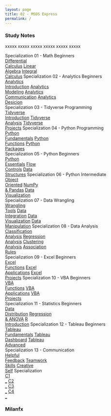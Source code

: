 ```yaml
---
layout: page
title: 02 - MSDS Express
permalink: /
---
```


<h3>Study Notes</h3>

xxxxx xxxxx xxxxx xxxxx xxxxx xxxxx

<div>
  <span class="btn spec1"><span class="btn spec2">Specialization 01 - Math Beginners</span>
  <br>
  <a href="/02-MSDS-Express/EXPR01/" class="btn cour1">Differential<br>Calculus</a>
  <a href="/02-MSDS-Express/EXPR02/" class="btn cour2">Linear<br>Algebra</a>
  <a href="/02-MSDS-Express/EXPR03/" class="btn cour3">Integral<br>Calculus</a>
  </span>
  <span class="btn spec1"><span class="btn spec2">Specialization 02 - Analytics Beginners</span>
  <br>
  <a href="/02-MSDS-Express/EXPR04/" class="btn icon1">Analytics<br>Introduction</a>
  <a href="/02-MSDS-Express/EXPR05/" class="btn icon2">Analytics<br>Modeling</a>
  <a href="/02-MSDS-Express/EXPR06/" class="btn icon3">Analytics<br>Communication</a>
  <a href="/02-MSDS-Express/EXPR07/" class="btn icon4">Analytics<br>Desicion</a>
  </span>
</div>

<div>
  <span class="btn spec1"><span class="btn spec2">Specialization 03 - Tidyverse Programming</span>
  <br>
  <a href="/02-MSDS-Express/EXPR08/" class="btn cour1">Tidyverse<br>Introduction</a>
  <a href="/02-MSDS-Express/EXPR09/" class="btn cour2">Tidyverse<br>Analysis</a>
  <a href="/02-MSDS-Express/EXPR10/" class="btn cour3">Tidyverse<br>Projects</a>
  </span>
  <span class="btn spec1"><span class="btn spec2">Specialization 04 - Python Programming</span>
  <br>
  <a href="/02-MSDS-Express/EXPR11/" class="btn cour1">Python<br>Fundamentals</a>
  <a href="/02-MSDS-Express/EXPR12/" class="btn cour2">Python<br>Functions</a>
  <a href="/02-MSDS-Express/EXPR13/" class="btn cour3">Python<br>Packages</a>
  </span>
</div>

<div>
  <span class="btn spec1"><span class="btn spec2">Specialization 05 - Python Beginners</span>
  <br>
  <a href="/02-MSDS-Express/EXPR14/" class="btn cour1">Python<br>Essentials</a>
  <a href="/02-MSDS-Express/EXPR15/" class="btn cour2">Flow<br>Controls</a>
  <a href="/02-MSDS-Express/EXPR16/" class="btn cour3">Data<br>Structures</a>
  </span>
  <span class="btn spec1"><span class="btn spec2">Specialization 06 - Python Intermediate</span>
  <br>
  <a href="/02-MSDS-Express/EXPR17/" class="btn cour1">Object<br>Oriented</a>
  <a href="/02-MSDS-Express/EXPR18/" class="btn cour2">NumPy<br>& Pandas</a>
  <a href="/02-MSDS-Express/EXPR19/" class="btn cour3">Data<br>Visualization</a>
  </span>
</div>

<div>
  <span class="btn spec1"><span class="btn spec2">Specialization 07 - Data Wrangling</span>
  <br>
  <a href="/02-MSDS-Express/EXPR20/" class="btn icon1">Wrangling<br>Tools</a>
  <a href="/02-MSDS-Express/EXPR21/" class="btn icon2">Data<br>Integration</a>
  <a href="/02-MSDS-Express/EXPR22/" class="btn icon3">Data<br>Visualization</a>
  <a href="/02-MSDS-Express/EXPR23/" class="btn icon4">Data<br>Manipulation</a>
  </span>
  <span class="btn spec1"><span class="btn spec2">Specialization 08 - Data Analysis</span>
  <br>
  <a href="/02-MSDS-Express/EXPR24/" class="btn icon1">Classification<br>Analysis</a>
  <a href="/02-MSDS-Express/EXPR25/" class="btn icon2">Regression<br>Analysis</a>
  <a href="/02-MSDS-Express/EXPR26/" class="btn icon3">Clustering<br>Analysis</a>
  <a href="/02-MSDS-Express/EXPR27/" class="btn icon4">Association<br>Rules</a>
  </span>
</div>

<div>
  <span class="btn spec1"><span class="btn spec2">Specialization 09 - Excel Beginners</span>
  <br>
  <a href="/02-MSDS-Express/EXPR28/" class="btn cour1">Excel<br>Functions</a>
  <a href="/02-MSDS-Express/EXPR29/" class="btn cour2">Excel<br>Applications</a>
  <a href="/02-MSDS-Express/EXPR30/" class="btn cour3">Excel<br>Projects</a>
  </span>
  <span class="btn spec1"><span class="btn spec2">Specialization 10 - VBA Beginners</span>
  <br>
  <a href="/02-MSDS-Express/EXPR31/" class="btn cour1">VBA<br>Functions</a>
  <a href="/02-MSDS-Express/EXPR32/" class="btn cour2">VBA<br>Applications</a>
  <a href="/02-MSDS-Express/EXPR33/" class="btn cour3">VBA<br>Projects</a>
  </span>
</div>

<div>
  <span class="btn spec1"><span class="btn spec2">Specialization 11 - Statistics Beginners</span>
  <br>
  <a href="/02-MSDS-Express/EXPR34/" class="btn cour1">Data<br>Distribution</a>
  <a href="/02-MSDS-Express/EXPR35/" class="btn cour2">Regression<br>& ANOVA</a>
  <a href="/02-MSDS-Express/EXPR36/" class="btn cour3">R<br>Introduction</a>
  </span>
  <span class="btn spec1"><span class="btn spec2">Specialization 12 - Tableau Beginners</span>
  <br>
  <a href="/02-MSDS-Express/EXPR37/" class="btn cour1">Tableau<br>Fundamentals</a>
  <a href="/02-MSDS-Express/EXPR38/" class="btn cour2">Tableau<br>Dashboard</a>
  <a href="/02-MSDS-Express/EXPR39/" class="btn cour3">Tableau<br>Advanced</a>
  </span>
</div>

<div>
  <span class="btn spec1"><span class="btn spec2">Specialization 13 - Communication</span>
  <br>
  <a href="/03-MSDS-Courses/MSDS40/" class="btn cour1">Helpful<br>Feedback</a>
  <a href="/03-MSDS-Courses/MSDS41/" class="btn cour1">Teamwork<br>Skills</a>
  <a href="/03-MSDS-Courses/MSDS42/" class="btn cour1">Creative<br>Self</a>
  </span>
  <span class="btn spec1"><span class="btn spec2">Specialization</span>
  <br>
  <a href="" class="btn icon1">C1<br>_</a>
  <a href="" class="btn icon2">C2<br>_</a>
  <a href="" class="btn icon3">C3<br>_</a>
  <a href="" class="btn icon4">C4<br>_</a>
  </span>
</div>

<h3>Milanfx</h3>